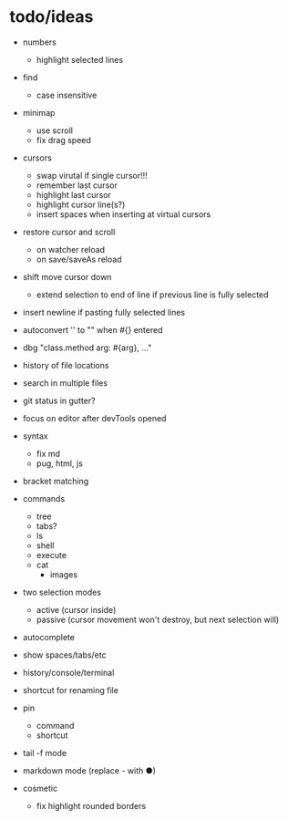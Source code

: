 # todo/ideas

- numbers
    - highlight selected lines
    
- find
    - case insensitive    

- minimap 
    - use scroll
    - fix drag speed
    
- cursors
    - swap virutal if single cursor!!!
    - remember last cursor
    - highlight last cursor
    - highlight cursor line(s?)
    - insert spaces when inserting at virtual cursors

- restore cursor and scroll
    - on watcher reload
    - on save/saveAs reload
    
- shift move cursor down
    - extend selection to end of line if previous line is fully selected
    
- insert newline if pasting fully selected lines

- autoconvert '' to "" when #{} entered
- dbg "class.method arg: #{arg}, ..."

- history of file locations
- search in multiple files

- git status in gutter?
    
- focus on editor after devTools opened
        
- syntax
    - fix md
    - pug, html, js

- bracket matching

- commands
    - tree
    - tabs?
    - ls
    - shell
    - execute
    - cat
        - images

- two selection modes
    - active (cursor inside)
    - passive (cursor movement won't destroy, but next selection will)

- autocomplete
- show spaces/tabs/etc
- history/console/terminal
- shortcut for renaming file
- pin
     - command
     - shortcut
- tail -f mode
- markdown mode (replace - with ●)

- cosmetic
  - fix highlight rounded borders     